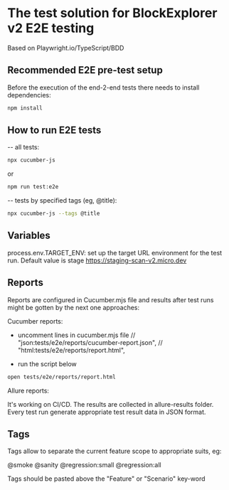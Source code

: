 # The test solution for BlockExplorer v2 E2E testing

Based on Playwright.io/TypeScript/BDD

## Recommended E2E pre-test setup

Before the execution of the end-2-end tests there needs to install dependencies:

```bash
npm install
```

## How to run E2E tests

--
all tests:
```bash
npx cucumber-js
```
or

```bash
npm run test:e2e
```

--
tests by specified tags (eg, @title): 
```bash
npx cucumber-js --tags @title   
```
## Variables

process.env.TARGET_ENV:
  set up the target URL environment for the test run. Default value is stage https://staging-scan-v2.micro.dev

## Reports
Reports are configured in Cucumber.mjs file and results after test runs might be gotten by the next one approaches: 

Cucumber reports:

- uncomment lines in cucumber.mjs file
   // "json:tests/e2e/reports/cucumber-report.json",
   // "html:tests/e2e/reports/report.html",

- run the script below
```bash
open tests/e2e/reports/report.html 
```
Allure reports: 

It's working on CI/CD. The results are collected in allure-results folder. Every test run generate appropriate test result data in JSON format. 

## Tags 
Tags allow to separate the current feature scope to appropriate suits, eg:

@smoke
@sanity
@regression:small
@regression:all

Tags should be pasted above the "Feature" or "Scenario" key-word